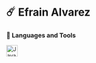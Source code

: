 # ☄️ Efrain Alvarez 
### 🧰 Languages and Tools
<img align="left" alt="Java" width="30px" stlye="padding-right:10px" src="https://cdn.jsdelivr.net/gh/devicons/devicon/icons/cplusplus/cplusplus-original.svg" />
          
<!--
**Efrain-Alvarez/Efrain-Alvarez** is a ✨ _special_ ✨ repository because its `README.md` (this file) appears on your GitHub profile.

Here are some ideas to get you started:

- 🔭 I’m currently working on ...
- 🌱 I’m currently learning ...
- 👯 I’m looking to collaborate on ...
- 🤔 I’m looking for help with ...
- 💬 Ask me about ...
- 📫 How to reach me: ...
- 😄 Pronouns: ...
- ⚡ Fun fact: ...
-->
